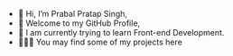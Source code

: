 - 👋 Hi, I’m Prabal Pratap Singh,
- 👀 Welcome to my GitHub Profile,
- 🌱 I am currently trying to learn Front-end Development.
- 👨🏻‍💻 You may find some of my projects here



<!---
Prabalpsingh7115/Prabalpsingh7115 is a ✨ special ✨ repository because its `README.md` (this file) appears on your GitHub profile.
You can click the Preview link to take a look at your changes.
--->
